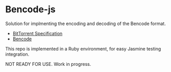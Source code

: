 # Bencode-js

Solution for implmenting the encoding and decoding of the Bencode
format.

* [BitTorrent Specification](http://wiki.theory.org/BitTorrentSpecification)
* [Bencode](http://en.wikipedia.org/wiki/Bencode)

This repo is implemented in a Ruby environment, for easy Jasmine testing
integration.

NOT READY FOR USE. Work in progress.
